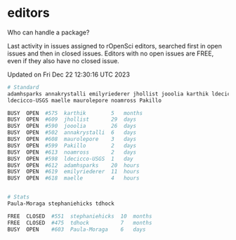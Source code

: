 # editors

Who can handle a package?

Last activity in issues assigned to rOpenSci editors, searched first in open
issues and then in closed issues. Editors with no open issues are FREE, even if
they also have no closed issue.


Updated on Fri Dec 22 12:30:16 UTC 2023

```bash
# Standard
adamhsparks annakrystalli emilyriederer jhollist jooolia karthik ldecicco
ldecicco-USGS maelle maurolepore noamross Pakillo

BUSY  OPEN  #575  karthik        5   months
BUSY  OPEN  #609  jhollist       29  days
BUSY  OPEN  #590  jooolia        26  days
BUSY  OPEN  #502  annakrystalli  6   days
BUSY  OPEN  #608  maurolepore    3   days
BUSY  OPEN  #599  Pakillo        2   days
BUSY  OPEN  #613  noamross       2   days
BUSY  OPEN  #598  ldecicco-USGS  1   day
BUSY  OPEN  #612  adamhsparks    20  hours
BUSY  OPEN  #619  emilyriederer  11  hours
BUSY  OPEN  #618  maelle         4   hours


# Stats
Paula-Moraga stephaniehicks tdhock

FREE  CLOSED  #551  stephaniehicks  10  months
FREE  CLOSED  #475  tdhock          7   months
BUSY  OPEN    #603  Paula-Moraga    6   days
```
